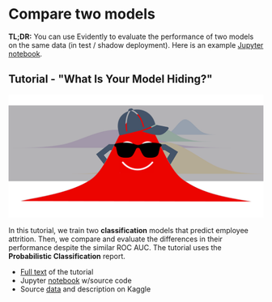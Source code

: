 # Compare two models

**TL;DR:** You can use Evidently to evaluate the performance of two models on the same data (in test / shadow deployment). Here is an example [Jupyter notebook](../../evidently/tutorials/ibm\_hr\_attrition\_model\_validation.ipynb).

## Tutorial - "What Is Your Model Hiding?"

![](<../../.gitbook/assets/image (1).png>)

In this tutorial, we train two **classification** models that predict employee attrition. Then, we compare and evaluate the differences in their performance despite the similar ROC AUC. The tutorial uses the **Probabilistic Classification** report.

* [Full text](https://evidentlyai.com/blog/tutorial-2-model-evaluation-hr-attrition) of the tutorial&#x20;
* Jupyter [notebook](../../evidently/tutorials/ibm\_hr\_attrition\_model\_validation.ipynb) w/source code
* Source [data](https://www.kaggle.com/pavansubhasht/ibm-hr-analytics-attrition-dataset) and description on Kaggle
